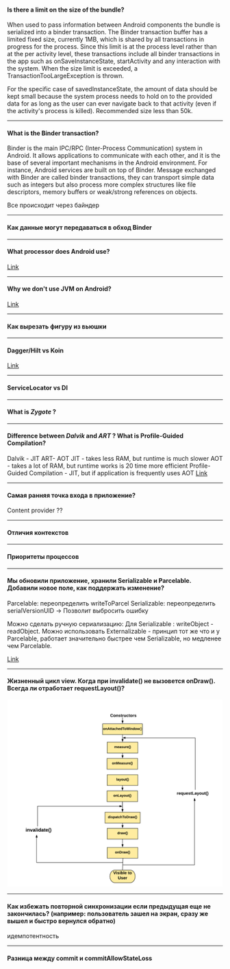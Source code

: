 #### Is there a limit on the size of the bundle?

When used to pass information between Android components the bundle is serialized into a binder transaction.
The Binder transaction buffer has a limited fixed size, currently 1MB, which is shared by all transactions in progress for the process. 
Since this limit is at the process level rather than at the per activity level, these transactions 
include all binder transactions in the app such as onSaveInstanceState, startActivity and any interaction with the system. 
When the size limit is exceeded, a TransactionTooLargeException is thrown.

For the specific case of savedInstanceState, the amount of data should be kept small because 
the system process needs to hold on to the provided data for as long as the user can ever navigate back to that activity 
(even if the activity's process is killed). Recommended size less than 50k.

***
#### What is the Binder transaction?
Binder is the main IPC/RPC (Inter-Process Communication) system in Android. 
It allows applications to communicate with each other, and it is the base of several important mechanisms in the Android environment. 
For instance, Android services are built on top of Binder.
Message exchanged with Binder are called binder transactions, they can transport simple data 
such as integers but also process more complex structures like file descriptors, 
memory buffers or weak/strong references on objects.

Все происходит через байндер

***
#### Как данные могут передаваться в обход Binder

***
#### What processor does Android use?
[Link](https://habr.com/ru/post/140459/)

***
#### Why we don't use JVM on Android? 
[Link](https://towardsdatascience.com/jvm-vs-dvm-b257229d18a2)


***
#### Как вырезать фигуру из вьюшки

***
#### Dagger/Hilt vs Koin
[Link](https://proandroiddev.com/how-dagger-hilt-and-koin-differ-under-the-hood-c3be1a2959d7)

***
#### ServiceLocator vs DI

***
#### What is *Zygote* ?

***
#### Difference between *Dalvik* and *ART* ? What is Profile-Guided Compilation?
Dalvik - JIT
ART- AOT
JIT - takes less RAM, but runtime is much slower
AOT - takes a lot of RAM, but runtime works is 20 time more efficient
Profile-Guided Compilation - JIT, but if application is frequently uses AOT
[Link](https://www.youtube.com/watch?v=0J1bm585UCc)


***
#### Самая ранняя точка входа в приложение? 
Content provider ??

***
#### Отличия контекстов
 
***
#### Приоритеты процессов 

***
#### Мы обновили приложение, хранили Serializable и Parcelable. Добавили новое поле, как поддержать изменение?
Parcelable: переопределить writeToParcel
Serializable: переопределить serialVersionUID -> Позволит выбросить ошибку

Можно сделать ручную сериализацию:
Для Serializable : writeObject - readObject.
Можно использовать Externalizable - принцип тот же что и у Parcelable, работает значительно быстрее чем Serializable, 
но медленее чем Parcelable.

[Link](https://www.youtube.com/watch?v=tko54cjc79U)

***
#### Жизненный цикл view. Когда при invalidate() не вызовется onDraw(). Всегда ли отработает requestLayout()? 
![img.png](viewLifecycle.png)

***
#### Как избежать повторной синхронизации если предыдущая еще не закончилась? (например: пользователь зашел на экран, сразу же вышел и быстро вернулся обратно)
идемпотентность

***
#### Разница между commit и commitAllowStateLoss


